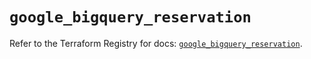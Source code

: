# `google_bigquery_reservation`

Refer to the Terraform Registry for docs: [`google_bigquery_reservation`](https://registry.terraform.io/providers/hashicorp/google/6.27.0/docs/resources/bigquery_reservation).
